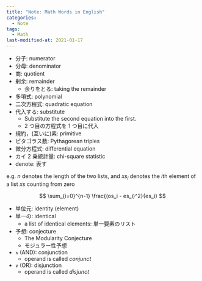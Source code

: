 ```yaml
---
title: "Note: Math Words in English"
categories:
  - Note
tags:
  - Math
last-modified-at: 2021-01-17
---
```


- 分子: numerator
- 分母: denominator
- 商: quotient
- 剰余: remainder
  - 余りをとる: taking the remainder
- 多項式: polynomial
- 二次方程式: quadratic equation 
- 代入する: substitute
  - Substitute the second equation into the first.
  - 2 つ目の方程式を 1 つ目に代入
- 規約，(互いに)素: primitive
- ピタゴラス数: Pythagorean triples
- 微分方程式: differential equation
- カイ 2 乗統計量: chi-square statistic
- denote: 表す

e.g. $n$ denotes the length of the two lists, and $xs_i$ denotes the $i$th element of a list $xs$ counting from zero

$$
\sum_{i=0}^{n-1} \frac{(os_i - es_i)^2}{es_i}
$$

- 単位元: identity (element)
- 単一の: identical
  - a list of identical elements: 単一要素のリスト
- 予想: conjecture
  - The Modularity Conjecture
  - モジュラー性予想
- `∧` (AND): conjunction
  - operand is called *conjunct*
- `∨` (OR): disjunction
  - operand is called *disjunct*

